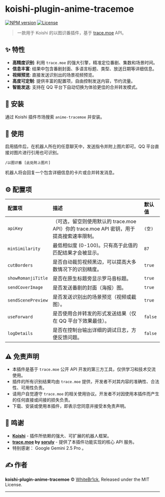 # koishi-plugin-anime-tracemoe

[![NPM version](https://img.shields.io/npm/v/koishi-plugin-anime-tracemoe.svg)](https://www.npmjs.com/package/koishi-plugin-anime-tracemoe)
[![License](https://img.shields.io/npm/l/koishi-plugin-anime-tracemoe.svg)](https://www.npmjs.com/package/koishi-plugin-anime-tracemoe)

> 一款用于 Koishi 的以图识番插件，基于 [trace.moe](https://trace.moe) API。

## ✨ 特性

*   **高精度识别**: 利用 `trace.moe` 的强大引擎，精准定位番剧、集数和场景时间。
*   **信息丰富**: 结果中包含番剧封面、多语言标题、类型、放送日期等详细信息。
*   **视频预览**: 直接发送识别出的场景视频预览。
*   **高度可定制**: 提供丰富的配置项，自由控制发送内容，节约流量。
*   **智能发送**: 支持在 QQ 平台下自动切换为体验更佳的合并转发模式。

## 🚀 安装

通过 Koishi 插件市场搜索 `anime-tracemoe` 并安装。

## 📖 使用

启用插件后，在机器人所在的任意聊天中，发送指令并附上图片即可。QQ 平台直接对图片进行引用也可识别。

```
/以图识番 [此处附上图片]
```

机器人将会回复一个包含详细信息的卡片或合并转发消息。

## ⚙️ 配置项


| 配置项 | 描述 | 默认值 |
| :--- | :--- | :--- |
| `apiKey` | （可选，留空则使用默认的 trace.moe API）你的 trace.moe API 密钥，用于提高搜索速率限制。 | `(空)` |
| `minSimilarity` | 最低相似度 (0-100)。只有高于此值的匹配结果才会被显示。 | `87` |
| `cutBorders` | 是否自动裁剪视频黑边，可以提高大多数情况下的识别精度。 | `true` |
| `showRomanjiTitle` | 是否在原生标题旁显示罗马音标题。 | `true` |
| `sendCoverImage` | 是否发送番剧的封面（海报）图。 | `true` |
| `sendScenePreview` | 是否发送识别出的场景预览（视频或截图）。 | `true` |
| `useForward` | 是否使用合并转发的形式发送结果（仅在 QQ 平台下效果最佳）。 | `false` |
| `logDetails` | 是否在控制台输出详细的调试日志，方便反馈问题。 | `false` |

## ⚠️ 免责声明

*   本插件是基于 `trace.moe` 公开 API 开发的第三方工具，仅供学习和技术交流使用。
*   插件的所有识别结果均由 `trace.moe` 提供，开发者不对其内容的准确性、合法性、可用性负责。
*   请用户自觉遵守 `trace.moe` 的相关使用协议。开发者不对因使用本插件而产生的任何直接或间接的损失负责。
*   下载、安装或使用本插件，即表示您同意并接受本免责声明。

## 🙏 鸣谢

*   **[Koishi](https://koishi.chat)** - 插件所依赖的强大、可扩展的机器人框架。
*   **[trace.moe](https://trace.moe) by [soruly](https://github.com/soruly)** - 提供了本插件功能实现的核心 API 服务。
*   特别感谢： Google Gemini 2.5 Pro 。

## ✍️ 作者

**koishi-plugin-anime-tracemoe** © [WhiteBr1ck](https://github.com/WhiteBr1ck), Released under the MIT License.


---
